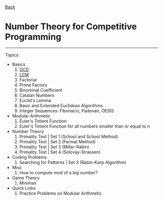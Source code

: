 [Back](/README.md "Free CS")

# Number Theory for Competitive Programming

---

Topics:

- Basics
  1. [GCD](/NTCP/basics/01_gcd.md "GCD | Basics | Number Theory")
  2. [LCM](/NTCP/basics/02_lcm.md "LCM | Basics | Number Theory")
  3. Factorial
  4. Prime Factors
  5. Binominal Coefficient
  6. Catalan Numbers
  7. Euclid's Lemma
  8. Basic and Extended Euclidean Algorithms
  9. Integer Sequences: Fibonacci, Padovan, OESIS
- Modular Arithmetic
  1. Euler's Totient Function
  2. Euler's Totient Function for all numbers smaller than or equal to n
- Number Theory
  1. Primality Test | Set 1 (School and School Method)
  2. Primality Test | Set 2 (Fermat Method)
  3. Primality Test | Set 3 (Miller-Rabin)
  4. Primality Test | Set 4 (Solovay-Strassen)
- Coding Problems
  1. Searching for Patterns | Set 3 (Rabin-Karp Algorithm)
- Misc
  1. How to compute mod of a big number?
- Game Theory
  1. Minimax
- Quick Links
  1. Practice Problems on Modular Arithmetic
